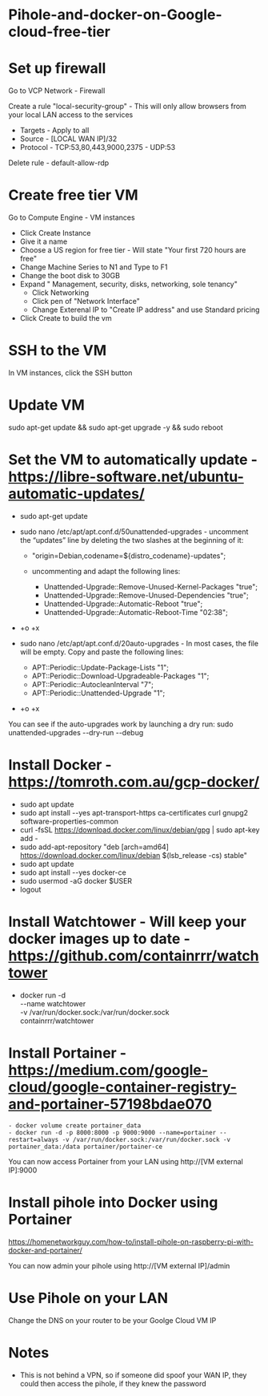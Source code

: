 # Pihole-and-docker-on-Google-cloud-free-tier

# Set up firewall
Go to VCP Network - Firewall
  
Create a rule "local-security-group" - This will only allow browsers from your local LAN access to the services
  - Targets - Apply to all
  - Source - [LOCAL WAN IP]/32
  - Protocol  - TCP:53,80,443,9000,2375
              - UDP:53

Delete rule - default-allow-rdp

# Create free tier VM
Go to Compute Engine - VM instances
  - Click Create Instance
  - Give it a name
  - Choose a US region for free tier - Will state "Your first 720 hours are free"
  - Change Machine Series to N1 and Type to F1
  - Change the boot disk to 30GB
  - Expand " Management, security, disks, networking, sole tenancy"
      - Click Networking
      - Click pen of "Network Interface"
      - Change Exterenal IP to "Create IP address" and use Standard pricing
  - Click Create to build the vm
  
# SSH to the VM
  In VM instances, click the SSH button
  
# Update VM
  sudo apt-get update && sudo apt-get upgrade -y && sudo reboot
  
# Set the VM to automatically update - https://libre-software.net/ubuntu-automatic-updates/
  - sudo apt-get update
  - sudo nano /etc/apt/apt.conf.d/50unattended-upgrades - uncomment the “updates” line by deleting the two slashes at the beginning of it:
    - "origin=Debian,codename=${distro_codename}-updates";
    
    - uncommenting and adapt the following lines:
      - Unattended-Upgrade::Remove-Unused-Kernel-Packages "true";
      - Unattended-Upgrade::Remove-Unused-Dependencies "true"; 
      - Unattended-Upgrade::Automatic-Reboot "true";
      - Unattended-Upgrade::Automatic-Reboot-Time "02:38";
  - <ctrl>+o <enter> <ctrl>+x

  - sudo nano /etc/apt/apt.conf.d/20auto-upgrades - In most cases, the file will be empty. Copy and paste the following lines:
     - APT::Periodic::Update-Package-Lists "1";
     - APT::Periodic::Download-Upgradeable-Packages "1";
     - APT::Periodic::AutocleanInterval "7";
     - APT::Periodic::Unattended-Upgrade "1";
  - <ctrl>+o <enter> <ctrl>+x

  You can see if the auto-upgrades work by launching a dry run:
    sudo unattended-upgrades --dry-run --debug

# Install Docker - https://tomroth.com.au/gcp-docker/
  - sudo apt update
  - sudo apt install --yes apt-transport-https ca-certificates curl gnupg2 software-properties-common
  - curl -fsSL https://download.docker.com/linux/debian/gpg | sudo apt-key add -
  - sudo add-apt-repository "deb [arch=amd64] https://download.docker.com/linux/debian $(lsb_release -cs) stable"
  - sudo apt update
  - sudo apt install --yes docker-ce
  - sudo usermod -aG docker $USER
  - logout

# Install Watchtower - Will keep your docker images up to date - https://github.com/containrrr/watchtower
  - docker run -d \
    --name watchtower \
    -v /var/run/docker.sock:/var/run/docker.sock \
    containrrr/watchtower


# Install Portainer - https://medium.com/google-cloud/google-container-registry-and-portainer-57198bdae070
    - docker volume create portainer_data
    - docker run -d -p 8000:8000 -p 9000:9000 --name=portainer --restart=always -v /var/run/docker.sock:/var/run/docker.sock -v portainer_data:/data portainer/portainer-ce
  
You can now access Portainer from your LAN using http://[VM external IP]:9000
  
# Install pihole into Docker using Portainer
  https://homenetworkguy.com/how-to/install-pihole-on-raspberry-pi-with-docker-and-portainer/

You can now admin your pihole using http://[VM external IP]/admin

# Use Pihole on your LAN
  Change the DNS on your router to be your Goolge Cloud VM IP
  
# Notes
- This is not behind a VPN, so if someone did spoof your WAN IP, they could then access the pihole, if they knew the password
